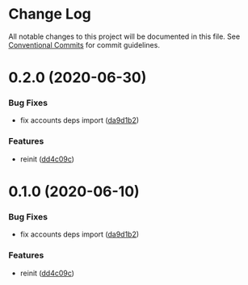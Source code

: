 # Change Log

All notable changes to this project will be documented in this file.
See [Conventional Commits](https://conventionalcommits.org) for commit guidelines.

# 0.2.0 (2020-06-30)


### Bug Fixes

* fix accounts deps import ([da9d1b2](https://github.com/atlantisunited/serenity/commit/da9d1b2d4c88116a6942cfbd6d2ca20c883a2f5e))


### Features

* reinit ([dd4c09c](https://github.com/atlantisunited/serenity/commit/dd4c09c84e889707941ac9c90164357f012770f2))





# 0.1.0 (2020-06-10)


### Bug Fixes

* fix accounts deps import ([da9d1b2](https://github.com/atlantisunited/serenity/commit/da9d1b2d4c88116a6942cfbd6d2ca20c883a2f5e))


### Features

* reinit ([dd4c09c](https://github.com/atlantisunited/serenity/commit/dd4c09c84e889707941ac9c90164357f012770f2))

